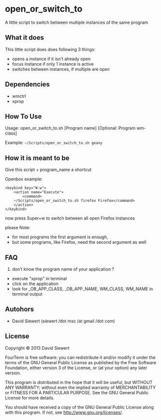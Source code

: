 open_or_switch_to
=================

A little script to switch between multiple instances of the same program

## What it does ##
This little script does does following 3 things:
 * opens a <program> instance if it isn't already open
 * focus <program> instance if only 1 instance is active
 * switches between <program> instances, if multiple are open

## Dependencies ##
 * wmctrl
 * xprop

## How To Use ##

Usage: open_or_switch_to.sh [Program name] [Optional: Program wm-class]

Example: `~/Scripts/open_or_switch_to.sh geany`

## How it is meant to be ##

Give this script + program_name a shortcut

Openbox example:

```
<keybind key="W-w">
	<action name="Execute">
		<command>
	~/Scripts/open_or_switch_to.sh firefox Firefox</command>
	</action>
</keybind>
```
now press Super+w to switch between all open Firefox instances
	
please Note: 
 * for most programs the first argument is enough, 
 * but some programs, like Firefox, need the second argument as well
	
## FAQ ##
 1. don’t know the program name of your application ?
  * execute "xprop" in terminal
  * click on the application
  * look for _OB_APP_CLASS, _OB_APP_NAME, WM_CLASS, WM_NAME in terminal output

## Autohors ##
 * David Siewert (siewert /dot msc /at gmail /dot com)
 
## License ##

Copyright © 2013 David Siewert

FourTerm is free software: you can redistribute it and/or modify it under the terms of the GNU General Public License as published by the Free Software Foundation, either version 3 of the License, or (at your option) any later version.

This program is distributed in the hope that it will be useful, but WITHOUT ANY WARRANTY; without even the implied warranty of MERCHANTABILITY or FITNESS FOR A PARTICULAR PURPOSE. See the GNU General Public License for more details.

You should have received a copy of the GNU General Public License along with this program. If not, see http://www.gnu.org/licenses/.
